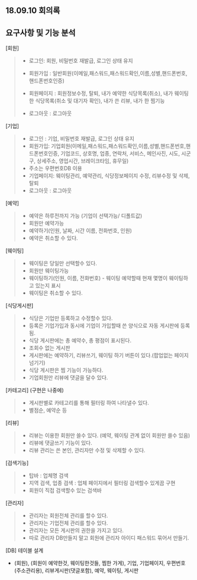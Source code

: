 ## 18.09.10 회의록

## 요구사항 및 기능 분석

[회원]

> + 로그인: 회원, 비밀번호 재발급, 로그인 상태 유지
>
> + 회원가입 : 일반회원(이메일,패스워드,패스워드확인,이름,성별,핸드폰번호,핸드폰번호인증)
>
> + 회원페이지 : 회원정보수정, 탈퇴, 내가 예약한 식당목록(취소), 내가 웨이팅한 식당목록(취소 및 대기자 확인), 내가 쓴 리뷰, 내가 한 찜기능
>
> +  로그아웃 : 로그아웃

[기업]

> + 로그인 : 기업, 비밀번호 재발급, 로그인 상태 유지
> + 회원가입: 기업회원(이메일,패스워드,패스워드확인,이름,성별,핸드폰번호,핸드폰번호인증, 기업코드, 상호명, 업종, 연락처, 서비스, 메인사진, 시도, 시군구, 상세주소, 영업시간, 브레이크타임, 휴무일)
> + 주소는 우편번호DB 이용
> + 기업페이지: 웨이팅관리, 예약관리, 식당정보페이지 수정, 리뷰수정 및 삭제, 탈퇴
> + 로그아웃 : 로그아웃

[예약]

> + 예약은 하루전까지 가능 (기업이 선택가능/ 디폴트값)
> + 회원만 예약가능
> + 예약하기(인원, 날짜, 시간 이름, 전화번호, 인원) 
> + 예약은 취소할 수 있다.

[웨이팅]

> + 웨이팅은 당일만 선택할수 있다.
> + 회원만 웨이팅가능
> + 웨이팅하기(인원, 이름, 전화번호)  - 웨이팅 예약할때 현재 몇명이 웨이팅하고 있는지 표시
> + 웨이팅은 취소할 수 있다.

[식당게시판]

> + 식당은 기업만 등록하고 수정할수 있다.
> + 등록은 기업가입과 동시에 기업이 가입할때 쓴 양식으로 자동 게시판에 등록됨.
> + 식당 게시판에는 총 예약수, 총 평점이 표시된다.
> + 조회수 없는 게시판
> + 게시판에는 예약하기, 리뷰쓰기, 웨이팅 하기 버튼이 있다.(팝업없는 페이지 넘기기)
> + 식당 게시판은 찜 기능이 가능하다.
> + 기업회원만 리뷰에 댓글을 달수 있다.

[카테고리] (구현은 나중에)

> + 게시판별로 카테고리를 통해 필터링 하여 나타낼수 있다.
> + 별점순, 예약순 등

[리뷰]

> + 리뷰는 이용한 회원만 쓸수 있다. (예약, 웨이팅 관계 없이 회원만 쓸수 있음)
> + 리뷰에 댓글쓰기 기능이 있다.
> + 리뷰 관리는 쓴 본인,  관리자만 수정 및 삭제할 수 있다.

[검색기능]

> + 탑바 : 업체명 검색
> + 지역 검색, 업종 검색 : 업체  페이지에서 필터링 검색할수 있게끔 구현
> + 회원이 직접 검색할수 있는 검색바 

[관리자]

> + 관리자는 회원전체 관리를 할수 있다.
> + 관리자는 기업전체 관리를 할수 있다.
> + 관리자는 모든 게시판의 권한을 가지고 있다.
> + 따로 관리자 DB만들지 말고 회원에 관리자 아이디 패스워드 묶어서 만들기.



[DB] 테이블 설계

- (회원), (회원이 예약한것, 웨이팅한것들, 찜한 가게), 기업, 기업페이지, 우편번호(주소관리용), 리뷰게시판(댓글포함), 예약, 웨이팅, 게시판